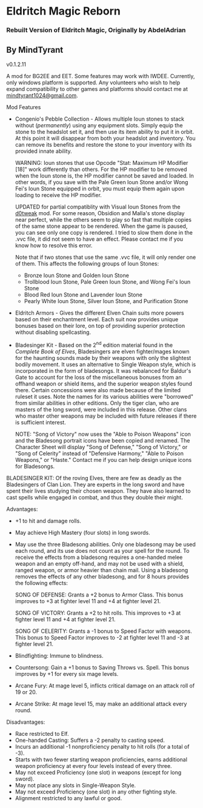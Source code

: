 # Eldritch Magic Reborn
### Rebuilt Version of Eldritch Magic, Originally by AbdelAdrian
## By MindTyrant

v0.1.2.11

A mod for BG2EE and EET.  Some features may work with IWDEE. Currently, only windows platform is supported. Any volunteers who wish to help expand compatibility to other games and platforms should contact me at mindtyrant1024@gmail.com.

Mod Features
 
* Congenio's Pebble Collection - Allows multiple Ioun stones to stack without (*permanently*) using any equipment slots. Simply equip the stone to the headslot set it, and then use its item ability to put it in orbit. At this point it will disappear from both your headslot and inventory. You can remove its benefits and restore the stone to your inventory with its provided innate ability.  

  WARNING: Ioun stones that use Opcode "Stat: Maximum HP Modifier [18]" work differently than others. For the HP modifier to be removed when the Ioun stone is, the HP modifier cannot be saved and loaded. In other words, if you save with the Pale Green Ioun Stone and/or Wong Fei's Ioun Stone equipped in orbit, you must equip them again upon loading to receive the HP modifier. 

  UPDATED for partial compatiblity with Visual Ioun Stones from the [d0tweak](https://github.com/Pocket-Plane-Group/D0Tweak) mod. For some reason, Obsidion and Malla's stone display near perfect, while the others seem to play so fast that multiple copies of the same stone appear to be rendered. When the game is paused, you can see only one copy is rendered.  I tried to slow them done in the .vvc file, it did not seem to have an effect. Please contact me if you know how to resolve this error.
  
  Note that if two stones that use the same .vvc file, it will only render one of them. This affects the following groups of Ioun Stones:

  - Bronze Ioun Stone and Golden Ioun Stone
  - Trollblood Ioun Stone, Pale Green Ioun Stone, and Wong Fei's Ioun Stone
  - Blood Red Ioun Stone and Lavender Ioun Stone
  - Pearly White Ioun Stone, Silver Ioun Stone, and Purification Stone

* Eldritch Armors - Gives the different Elven Chain suits more powers based on their enchantment level.  Each suit now provides unique bonuses based on their lore, on top of providing superior protection without disabling spellcasting. 

* Bladesinger Kit - Based on the 2<sup>nd</sup> edition material found in the *Complete Book of Elves*, Bladesingers are elven fighter/mages known for the haunting sounds made by their weapons with only the slightest bodily movement. It uses an alternative to Single Weapon style, which is incorporated in the form of bladesongs. It was rebalanced for Baldur's Gate to account for the loss of the miscellaneous bonuses from an offhand weapon or shield items, and the superior weapon styles found there. Certain concessions were also made because of the limited ruleset it uses. Note the names for its various abilities were "borrowed" from similar abilities in other editions. Only the tiger clan, who are masters of the long sword, were included in this release. Other clans who master other weapons may be included with future releases if there is sufficient interest. 

  NOTE: "Song of Victory" now uses the "Able to Poison Weapons" icon and the Bladesong portrait icons have been copied and renamed. The Character Sheet will display "Song of Defense," "Song of Victory," or "Song of Celerity" instead of "Defensive Harmony," "Able to Poison Weapons," or "Haste." Contact me if you can help design unique icons for Bladesongs.

BLADESINGER KIT: Of the roving Elves, there are few as deadly as the Bladesingers of Clan Lion. They are experts in the long sword and have spent their lives studying their chosen weapon. They have also learned to cast spells while engaged in combat, and thus they double their might.

Advantages:
- +1 to hit and damage rolls. 
- May achieve High Mastery (four slots) in long swords.
- May use the three Bladesong abilities. Only one bladesong may be used each round, and its use does not count as your spell for the round. To receive the effects from a bladesong requires a one-handed melee weapon and an empty off-hand, and may not be used with a shield, ranged weapon, or armor heavier than chain mail. Using a bladesong removes the effects of any other bladesong, and for 8 hours provides the following effects:

  SONG OF DEFENSE: Grants a +2 bonus to Armor Class. This bonus improves to +3 at fighter level 11 and +4 at fighter level 21.

  SONG OF VICTORY: Grants a +2 to hit rolls. This improves to +3 at fighter level 11 and +4 at fighter level 21.

  SONG OF CELERITY: Grants a -1 bonus to Speed Factor with weapons. This bonus to Speed Factor improves to -2 at fighter level 11 and -3 at fighter level 21.

- Blindfighting: Immune to blindness.
- Countersong: Gain a +1 bonus to Saving Throws vs. Spell. This bonus improves by +1 for every six mage levels. 
- Arcane Fury: At mage level 5, inflicts critical damage on an attack roll of 19 or 20. 
- Arcane Strike: At mage level 15, may make an additional attack every round. 

Disadvantages:
- Race restricted to Elf.
- One-handed Casting: Suffers a -2 penalty to casting speed.
- Incurs an additional -1 nonproficiency penalty to hit rolls (for a total of -3).
- Starts with two fewer starting weapon proficiencies, earns additional weapon proficiency at every four levels instead of every three.
- May not exceed Proficiency (one slot) in weapons (except for long sword).
- May not place any slots in Single-Weapon Style. 
- May not exceed Proficiency (one slot) in any other fighting style. 
- Alignment restricted to any lawful or good.

